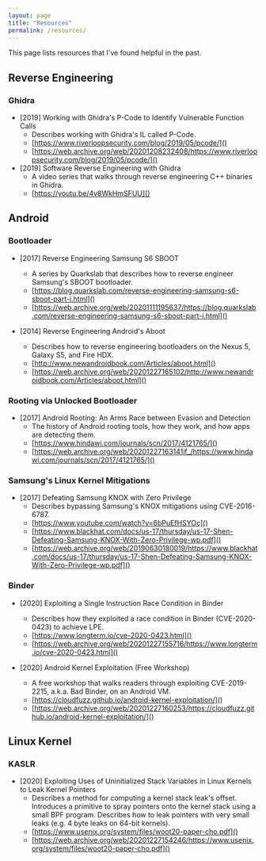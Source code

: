 ```yaml
---
layout: page
title: "Resources"
permalink: /resources/
---
```


This page lists resources that I've found helpful in the past.

## Reverse Engineering

### Ghidra

- [2019] Working with Ghidra's P-Code to Identify Vulnerable Function Calls
	- Describes working with Ghidra's IL called P-Code.
	- [https://www.riverloopsecurity.com/blog/2019/05/pcode/]()
	- [https://web.archive.org/web/20201208232408/https://www.riverloopsecurity.com/blog/2019/05/pcode/]()
- [2019] Software Reverse Engineering with Ghidra
	- A video series that walks through reverse engineering C++ binaries in Ghidra.
	- [https://youtu.be/4v8WkHmSFUU]()

## Android

### Bootloader

- [2017] Reverse Engineering Samsung S6 SBOOT
	- A series by Quarkslab that describes how to reverse engineer Samsung's SBOOT bootloader.
	- [https://blog.quarkslab.com/reverse-engineering-samsung-s6-sboot-part-i.html]()
	- [https://web.archive.org/web/20201111195637/https://blog.quarkslab.com/reverse-engineering-samsung-s6-sboot-part-i.html]()

- [2014] Reverse Engineering Android's Aboot
	- Describes how to reverse engineering bootloaders on the Nexus 5, Galaxy S5, and Fire HDX.
	- [http://www.newandroidbook.com/Articles/aboot.html]()
	- [https://web.archive.org/web/20201227165102/http://www.newandroidbook.com/Articles/aboot.html]()

### Rooting via Unlocked Bootloader

- [2017] Android Rooting: An Arms Race between Evasion and Detection
	- The history of Android rooting tools, how they work, and how apps are detecting them.
	- [https://www.hindawi.com/journals/scn/2017/4121765/]()
	- [https://web.archive.org/web/20201227163141if_/https://www.hindawi.com/journals/scn/2017/4121765/]()

### Samsung's Linux Kernel Mitigations

- [2017] Defeating Samsung KNOX with Zero Privilege
	- Describes bypassing Samsung's KNOX mitigations using CVE-2016-6787.
	- [https://www.youtube.com/watch?v=6bPuEfHSYOc]()
	- [https://www.blackhat.com/docs/us-17/thursday/us-17-Shen-Defeating-Samsung-KNOX-With-Zero-Privilege-wp.pdf]()
	- [https://web.archive.org/web/20190630180019/https://www.blackhat.com/docs/us-17/thursday/us-17-Shen-Defeating-Samsung-KNOX-With-Zero-Privilege-wp.pdf]()

### Binder

- [2020] Exploiting a Single Instruction Race Condition in Binder
	- Describes how they exploited a race condition in Binder (CVE-2020-0423) to achieve LPE.
	- [https://www.longterm.io/cve-2020-0423.html]()
	- [https://web.archive.org/web/20201227155716/https://www.longterm.io/cve-2020-0423.html]()

- [2020] Android Kernel Exploitation (Free Workshop)
	- A free workshop that walks readers through exploiting CVE-2019-2215, a.k.a. Bad Binder, on an Android VM.
	- [https://cloudfuzz.github.io/android-kernel-exploitation/]()
	- [https://web.archive.org/web/20201227160253/https://cloudfuzz.github.io/android-kernel-exploitation/]()

## Linux Kernel

### KASLR

- [2020] Exploiting Uses of Uninitialized Stack Variables in Linux Kernels to Leak Kernel Pointers
	- Describes a method for computing a kernel stack leak's offset. Introduces a primitive to spray pointers onto the kernel stack using a small BPF program. Describes how to leak pointers with very small leaks (e.g. 4 byte leaks on 64-bit kernels).
	- [https://www.usenix.org/system/files/woot20-paper-cho.pdf]()
	- [https://web.archive.org/web/20201227154246/https://www.usenix.org/system/files/woot20-paper-cho.pdf]()
